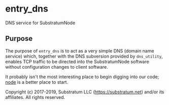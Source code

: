 # entry_dns
DNS service for SubstratumNode

## Purpose
The purpose of `entry_dns` is to act as a very simple DNS (domain name service) which,
together with the DNS subversion provided by `dns_utility`,
enables TCP traffic to be directed into the SubstratumNode software without
configuration changes to client software.

It probably isn't the most interesting place to begin digging into our code;
[node](https://github.com/SubstratumNetwork/SubstratumNode/tree/master/node)
is a better place to start.


Copyright (c) 2017-2019, Substratum LLC (https://substratum.net) and/or its affiliates. All rights reserved.

